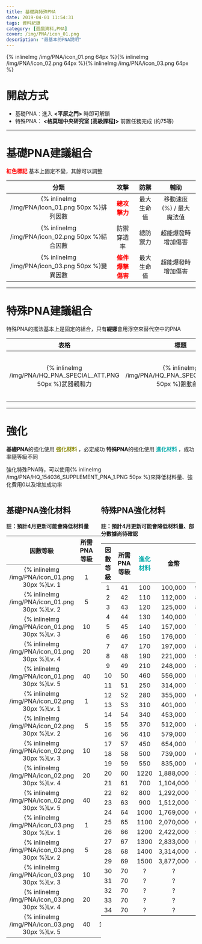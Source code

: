 ```yaml
---
title: 基礎與特殊PNA
date: 2019-04-01 11:54:31
tags: 資料紀錄
category: [遊戲資料,PNA]
cover: /img/PNA/icon_01.png
description: "最基本的PNA說明"
---
```


{% inlineImg /img/PNA/icon_01.png 64px %}{% inlineImg /img/PNA/icon_02.png 64px %}{% inlineImg /img/PNA/icon_03.png 64px %}

# 開啟方式

- 基礎PNA：進入 **<平原之門>** 時即可解鎖
- 特殊PNA： **<格莫瑞中央研究室 [高級課程]>** 前置任務完成 (約75等)

---

# 基礎PNA建議組合

**<font color=red>紅色標記</font>** 基本上固定不變，其餘可以調整

|分類|攻擊|防禦|輔助
|:-:|:-:|:-:|:-:
|{% inlineImg /img/PNA/icon_01.png 50px %}排列因數|**<font color=red>總攻擊力</font>**|最大生命值|移動速度(%) / 最大魔法值
|{% inlineImg /img/PNA/icon_02.png 50px %}結合因數|防禦穿透率|總防禦力|超能爆發時增加傷害
|{% inlineImg /img/PNA/icon_03.png 50px %}變異因數|**<font color=red>條件爆擊傷害</font>**|最大生命值|超能爆發時增加傷害

---

# 特殊PNA建議組合

特殊PNA的擺法基本上是固定的組合，只有**緹娜**會用浮空來替代空中的PNA

|表格|標題|方法
|:-:|:-:|:-:
|{% inlineImg /img/PNA/HQ_PNA_SPECIAL_ATT.PNG 50px %}武器親和力|{% inlineImg /img/PNA/HQ_PNA_SPECIAL_TEC.PNG 50px %}跑動射擊|{% inlineImg /img/PNA/HQ_PNA_SPECIAL_TEC_2.PNG 50px %}空中戰士(其餘)<br>{% inlineImg /img/PNA/HQ_PNA_SPECIAL_TEC_1.PNG 50px %}極速浮空(**緹娜**)

---

# 強化

**基礎PNA**的強化使用 **<font color=#880>強化材料</font>** ，必定成功
**特殊PNA**的強化使用 **<font color=#0aa>進化材料</font>** ，成功率隨等級不同

強化特殊PNA時，可以使用{% inlineImg /img/PNA/HQ_154036_SUPPLEMENT_PNA_1.PNG 50px %}來降低材料量、強化費用0以及增加成功率

<div class="container">

<div class="childDiv">

## 基礎PNA強化材料
**註：預計4月更新可能會降低材料量**

|因數等級|所需PNA等級|<font color=#880>強化材料</font>|金幣
|:-:|:-:|:-:|:-:
|{% inlineImg /img/PNA/icon_01.png 30px %}Lv. 1|1|90|464,000
|{% inlineImg /img/PNA/icon_01.png 30px %}Lv. 2|5|130|720,000
|{% inlineImg /img/PNA/icon_01.png 30px %}Lv. 3|10|170|1,104,000
|{% inlineImg /img/PNA/icon_01.png 30px %}Lv. 4|20|300|1,704,000
|{% inlineImg /img/PNA/icon_01.png 30px %}Lv. 5|40|770|2,400,000
|{% inlineImg /img/PNA/icon_02.png 30px %}Lv. 1|1|110|580,000
|{% inlineImg /img/PNA/icon_02.png 30px %}Lv. 2|5|160|900,000
|{% inlineImg /img/PNA/icon_02.png 30px %}Lv. 3|10|210|1,380,000
|{% inlineImg /img/PNA/icon_02.png 30px %}Lv. 4|20|380|2,130,000
|{% inlineImg /img/PNA/icon_02.png 30px %}Lv. 5|40|960|3,000,000
|{% inlineImg /img/PNA/icon_03.png 30px %}Lv. 1|1|180|928,000
|{% inlineImg /img/PNA/icon_03.png 30px %}Lv. 2|5|260|1,440,000
|{% inlineImg /img/PNA/icon_03.png 30px %}Lv. 3|10|340|2,208,000
|{% inlineImg /img/PNA/icon_03.png 30px %}Lv. 4|20|590|3,308,000
|{% inlineImg /img/PNA/icon_03.png 30px %}Lv. 5|40|1540|4,800,000
</div>
<div class="childDiv">

## 特殊PNA強化材料
**註：預計4月更新可能會降低材料量、部分數據尚待確認**

|因數等級|所需PNA等級|<font color=#0aa>進化材料</font>|金幣|成功率
|:-:|:-:|:-:|:-:|:-:
|1|41|100|100,000|90%
|2|42|110|112,000|85%
|3|43|120|125,000|80%
|4|44|130|140,000|75%
|5|45|140|157,000|70%
|6|46|150|176,000|75%
|7|47|170|197,000|80%
|8|48|190|221,000|95%
|9|49|210|248,000|80%
|10|50|460|556,000|50%
|11|51|250|314,000|70%
|12|52|280|355,000|65%
|13|53|310|401,000|70%
|14|54|340|453,000|75%
|15|55|370|512,000|80%
|16|56|410|579,000|75%
|17|57|450|654,000|70%
|18|58|500|739,000|65%
|19|59|550|835,000|60%
|20|60|1220|1,888,000|30%
|21|61|700|1,104,000|70%
|22|62|800|1,292,000|75%
|23|63|900|1,512,000|70%
|24|64|1000|1,769,000|65%
|25|65|1100|2,070,000|60%
|26|66|1200|2,422,000|55%
|27|67|1300|2,833,000|50%
|28|68|1400|3,314,000|45%
|29|69|1500|3,877,000|40%
|30|70|?|?|?
|31|70|?|?|?
|32|70|?|?|?
|33|70|?|?|?
|34|70|?|?|?
</div>


</div>

---

<style>
    .container {
        overflow: hidden;
        zoom: 1;
        width: 100%;
        height: flex;
        /*border: 1px solid red;*/
    }
    .childDiv {
        float: left;
        width: 50%;
        height: 100%;
        /* border: 1px solid greenyellow;*/
    }
</style>
